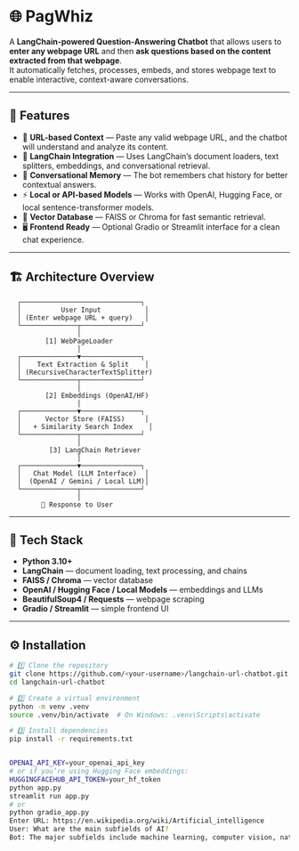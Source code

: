 # 🌐 PagWhiz

A **LangChain-powered Question-Answering Chatbot** that allows users to **enter any webpage URL** and then **ask questions based on the content extracted from that webpage**.  
It automatically fetches, processes, embeds, and stores webpage text to enable interactive, context-aware conversations.

---

## 🚀 Features

- 🔗 **URL-based Context** — Paste any valid webpage URL, and the chatbot will understand and analyze its content.  
- 🧠 **LangChain Integration** — Uses LangChain’s document loaders, text splitters, embeddings, and conversational retrieval.  
- 💬 **Conversational Memory** — The bot remembers chat history for better contextual answers.  
- ⚡ **Local or API-based Models** — Works with OpenAI, Hugging Face, or local sentence-transformer models.  
- 🧱 **Vector Database** — FAISS or Chroma for fast semantic retrieval.  
- 🖥️ **Frontend Ready** — Optional Gradio or Streamlit interface for a clean chat experience.

---

## 🏗️ Architecture Overview
      ┌──────────────────────────────┐
      │          User Input           │
      │ (Enter webpage URL + query)   │
      └──────────────┬───────────────┘
                     │
             [1] WebPageLoader
                     │
      ┌──────────────▼───────────────┐
      │    Text Extraction & Split    │
      │ (RecursiveCharacterTextSplitter)
      └──────────────┬───────────────┘
                     │
             [2] Embeddings (OpenAI/HF)
                     │
      ┌──────────────▼───────────────┐
      │      Vector Store (FAISS)     │
      │   + Similarity Search Index    │
      └──────────────┬───────────────┘
                     │
              [3] LangChain Retriever
                     │
      ┌──────────────▼───────────────┐
      │   Chat Model (LLM Interface)  │
      │  (OpenAI / Gemini / Local LLM)│
      └──────────────┬───────────────┘
                     │
            💬 Response to User

---

## 🧩 Tech Stack

- **Python 3.10+**
- **LangChain** — document loading, text processing, and chains  
- **FAISS / Chroma** — vector database  
- **OpenAI / Hugging Face / Local Models** — embeddings and LLMs  
- **BeautifulSoup4 / Requests** — webpage scraping  
- **Gradio / Streamlit** — simple frontend UI  

---

## ⚙️ Installation

```bash
# 1️⃣ Clone the repository
git clone https://github.com/<your-username>/langchain-url-chatbot.git
cd langchain-url-chatbot

# 2️⃣ Create a virtual environment
python -m venv .venv
source .venv/bin/activate  # On Windows: .venv\Scripts\activate

# 3️⃣ Install dependencies
pip install -r requirements.txt


OPENAI_API_KEY=your_openai_api_key
# or if you’re using Hugging Face embeddings:
HUGGINGFACEHUB_API_TOKEN=your_hf_token
python app.py
streamlit run app.py
# or
python gradio_app.py
Enter URL: https://en.wikipedia.org/wiki/Artificial_intelligence
User: What are the main subfields of AI?
Bot: The major subfields include machine learning, computer vision, natural language processing, robotics, and expert systems.


